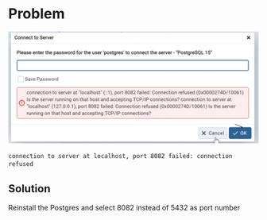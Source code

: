 # Problem

![](connection-refused.webp)

    connection to server at localhost, port 8082 failed: connection refused

## Solution

Reinstall the Postgres and select 8082 instead of 5432 as port number

